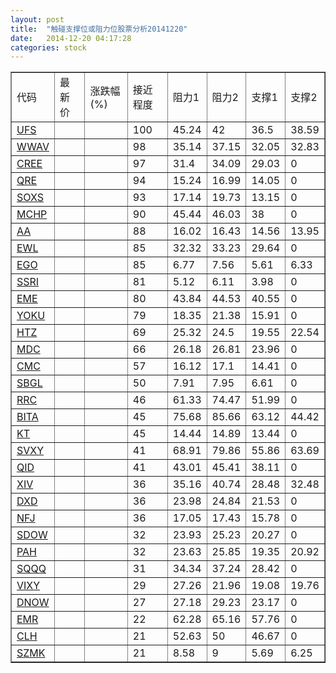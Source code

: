```yaml
---
layout: post
title:  "触碰支撑位或阻力位股票分析20141220"
date:   2014-12-20 04:17:28
categories: stock
---
```

<script type="text/javascript">
var stockList = []
stockList.push('gb_ufs');
stockList.push('gb_wwav');
stockList.push('gb_cree');
stockList.push('gb_qre');
stockList.push('gb_soxs');
stockList.push('gb_mchp');
stockList.push('gb_aa');
stockList.push('gb_ewl');
stockList.push('gb_ego');
stockList.push('gb_ssri');
stockList.push('gb_eme');
stockList.push('gb_yoku');
stockList.push('gb_htz');
stockList.push('gb_mdc');
stockList.push('gb_cmc');
stockList.push('gb_sbgl');
stockList.push('gb_rrc');
stockList.push('gb_bita');
stockList.push('gb_kt');
stockList.push('gb_svxy');
stockList.push('gb_qid');
stockList.push('gb_xiv');
stockList.push('gb_dxd');
stockList.push('gb_nfj');
stockList.push('gb_sdow');
stockList.push('gb_pah');
stockList.push('gb_sqqq');
stockList.push('gb_vixy');
stockList.push('gb_dnow');
stockList.push('gb_emr');
stockList.push('gb_clh');
stockList.push('gb_szmk');
</script>
<table border="1">
 <tr>
 <td>代码</td>
 <td>最新价</td>
 <td>涨跌幅(%)</td>
 <td>接近程度</td>
 <td>阻力1</td>
 <td>阻力2</td>
 <td>支撑1</td>
 <td>支撑2</td>
</tr>
  <tr id="ufs" class="red">
  <td><a href="http://stock.finance.sina.com.cn/usstock/quotes/UFS.html" target="_blank">UFS</a></td><td></td><td></td><td>100</td><td>45.24</td><td>42</td><td>36.5</td><td>38.59</td></tr>
  <tr id="wwav" class="red">
  <td><a href="http://stock.finance.sina.com.cn/usstock/quotes/WWAV.html" target="_blank">WWAV</a></td><td></td><td></td><td>98</td><td>35.14</td><td>37.15</td><td>32.05</td><td>32.83</td></tr>
  <tr id="cree" class="red">
  <td><a href="http://stock.finance.sina.com.cn/usstock/quotes/CREE.html" target="_blank">CREE</a></td><td></td><td></td><td>97</td><td>31.4</td><td>34.09</td><td>29.03</td><td>0</td></tr>
  <tr id="qre" class="red">
  <td><a href="http://stock.finance.sina.com.cn/usstock/quotes/QRE.html" target="_blank">QRE</a></td><td></td><td></td><td>94</td><td>15.24</td><td>16.99</td><td>14.05</td><td>0</td></tr>
  <tr id="soxs" class="green">
  <td><a href="http://stock.finance.sina.com.cn/usstock/quotes/SOXS.html" target="_blank">SOXS</a></td><td></td><td></td><td>93</td><td>17.14</td><td>19.73</td><td>13.15</td><td>0</td></tr>
  <tr id="mchp" class="red">
  <td><a href="http://stock.finance.sina.com.cn/usstock/quotes/MCHP.html" target="_blank">MCHP</a></td><td></td><td></td><td>90</td><td>45.44</td><td>46.03</td><td>38</td><td>0</td></tr>
  <tr id="aa" class="red">
  <td><a href="http://stock.finance.sina.com.cn/usstock/quotes/AA.html" target="_blank">AA</a></td><td></td><td></td><td>88</td><td>16.02</td><td>16.43</td><td>14.56</td><td>13.95</td></tr>
  <tr id="ewl" class="red">
  <td><a href="http://stock.finance.sina.com.cn/usstock/quotes/EWL.html" target="_blank">EWL</a></td><td></td><td></td><td>85</td><td>32.32</td><td>33.23</td><td>29.64</td><td>0</td></tr>
  <tr id="ego" class="green">
  <td><a href="http://stock.finance.sina.com.cn/usstock/quotes/EGO.html" target="_blank">EGO</a></td><td></td><td></td><td>85</td><td>6.77</td><td>7.56</td><td>5.61</td><td>6.33</td></tr>
  <tr id="ssri" class="red">
  <td><a href="http://stock.finance.sina.com.cn/usstock/quotes/SSRI.html" target="_blank">SSRI</a></td><td></td><td></td><td>81</td><td>5.12</td><td>6.11</td><td>3.98</td><td>0</td></tr>
  <tr id="eme" class="red">
  <td><a href="http://stock.finance.sina.com.cn/usstock/quotes/EME.html" target="_blank">EME</a></td><td></td><td></td><td>80</td><td>43.84</td><td>44.53</td><td>40.55</td><td>0</td></tr>
  <tr id="yoku" class="red">
  <td><a href="http://stock.finance.sina.com.cn/usstock/quotes/YOKU.html" target="_blank">YOKU</a></td><td></td><td></td><td>79</td><td>18.35</td><td>21.38</td><td>15.91</td><td>0</td></tr>
  <tr id="htz" class="green">
  <td><a href="http://stock.finance.sina.com.cn/usstock/quotes/HTZ.html" target="_blank">HTZ</a></td><td></td><td></td><td>69</td><td>25.32</td><td>24.5</td><td>19.55</td><td>22.54</td></tr>
  <tr id="mdc" class="red">
  <td><a href="http://stock.finance.sina.com.cn/usstock/quotes/MDC.html" target="_blank">MDC</a></td><td></td><td></td><td>66</td><td>26.18</td><td>26.81</td><td>23.96</td><td>0</td></tr>
  <tr id="cmc" class="red">
  <td><a href="http://stock.finance.sina.com.cn/usstock/quotes/CMC.html" target="_blank">CMC</a></td><td></td><td></td><td>57</td><td>16.12</td><td>17.1</td><td>14.41</td><td>0</td></tr>
  <tr id="sbgl" class="green">
  <td><a href="http://stock.finance.sina.com.cn/usstock/quotes/SBGL.html" target="_blank">SBGL</a></td><td></td><td></td><td>50</td><td>7.91</td><td>7.95</td><td>6.61</td><td>0</td></tr>
  <tr id="rrc" class="red">
  <td><a href="http://stock.finance.sina.com.cn/usstock/quotes/RRC.html" target="_blank">RRC</a></td><td></td><td></td><td>46</td><td>61.33</td><td>74.47</td><td>51.99</td><td>0</td></tr>
  <tr id="bita" class="red">
  <td><a href="http://stock.finance.sina.com.cn/usstock/quotes/BITA.html" target="_blank">BITA</a></td><td></td><td></td><td>45</td><td>75.68</td><td>85.66</td><td>63.12</td><td>44.42</td></tr>
  <tr id="kt" class="red">
  <td><a href="http://stock.finance.sina.com.cn/usstock/quotes/KT.html" target="_blank">KT</a></td><td></td><td></td><td>45</td><td>14.44</td><td>14.89</td><td>13.44</td><td>0</td></tr>
  <tr id="svxy" class="green">
  <td><a href="http://stock.finance.sina.com.cn/usstock/quotes/SVXY.html" target="_blank">SVXY</a></td><td></td><td></td><td>41</td><td>68.91</td><td>79.86</td><td>55.86</td><td>63.69</td></tr>
  <tr id="qid" class="green">
  <td><a href="http://stock.finance.sina.com.cn/usstock/quotes/QID.html" target="_blank">QID</a></td><td></td><td></td><td>41</td><td>43.01</td><td>45.41</td><td>38.11</td><td>0</td></tr>
  <tr id="xiv" class="green">
  <td><a href="http://stock.finance.sina.com.cn/usstock/quotes/XIV.html" target="_blank">XIV</a></td><td></td><td></td><td>36</td><td>35.16</td><td>40.74</td><td>28.48</td><td>32.48</td></tr>
  <tr id="dxd" class="green">
  <td><a href="http://stock.finance.sina.com.cn/usstock/quotes/DXD.html" target="_blank">DXD</a></td><td></td><td></td><td>36</td><td>23.98</td><td>24.84</td><td>21.53</td><td>0</td></tr>
  <tr id="nfj" class="green">
  <td><a href="http://stock.finance.sina.com.cn/usstock/quotes/NFJ.html" target="_blank">NFJ</a></td><td></td><td></td><td>36</td><td>17.05</td><td>17.43</td><td>15.78</td><td>0</td></tr>
  <tr id="sdow" class="green">
  <td><a href="http://stock.finance.sina.com.cn/usstock/quotes/SDOW.html" target="_blank">SDOW</a></td><td></td><td></td><td>32</td><td>23.93</td><td>25.23</td><td>20.27</td><td>0</td></tr>
  <tr id="pah" class="red">
  <td><a href="http://stock.finance.sina.com.cn/usstock/quotes/PAH.html" target="_blank">PAH</a></td><td></td><td></td><td>32</td><td>23.63</td><td>25.85</td><td>19.35</td><td>20.92</td></tr>
  <tr id="sqqq" class="green">
  <td><a href="http://stock.finance.sina.com.cn/usstock/quotes/SQQQ.html" target="_blank">SQQQ</a></td><td></td><td></td><td>31</td><td>34.34</td><td>37.24</td><td>28.42</td><td>0</td></tr>
  <tr id="vixy" class="green">
  <td><a href="http://stock.finance.sina.com.cn/usstock/quotes/VIXY.html" target="_blank">VIXY</a></td><td></td><td></td><td>29</td><td>27.26</td><td>21.96</td><td>19.08</td><td>19.76</td></tr>
  <tr id="dnow" class="red">
  <td><a href="http://stock.finance.sina.com.cn/usstock/quotes/DNOW.html" target="_blank">DNOW</a></td><td></td><td></td><td>27</td><td>27.18</td><td>29.23</td><td>23.17</td><td>0</td></tr>
  <tr id="emr" class="green">
  <td><a href="http://stock.finance.sina.com.cn/usstock/quotes/EMR.html" target="_blank">EMR</a></td><td></td><td></td><td>22</td><td>62.28</td><td>65.16</td><td>57.76</td><td>0</td></tr>
  <tr id="clh" class="red">
  <td><a href="http://stock.finance.sina.com.cn/usstock/quotes/CLH.html" target="_blank">CLH</a></td><td></td><td></td><td>21</td><td>52.63</td><td>50</td><td>46.67</td><td>0</td></tr>
  <tr id="szmk" class="green">
  <td><a href="http://stock.finance.sina.com.cn/usstock/quotes/SZMK.html" target="_blank">SZMK</a></td><td></td><td></td><td>21</td><td>8.58</td><td>9</td><td>5.69</td><td>6.25</td></tr>
</table>
